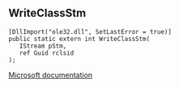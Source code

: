 ## WriteClassStm

```
[DllImport("ole32.dll", SetLastError = true)]
public static extern int WriteClassStm(
   IStream pStm,
   ref Guid rclsid
);
```

[Microsoft documentation](TODO)
